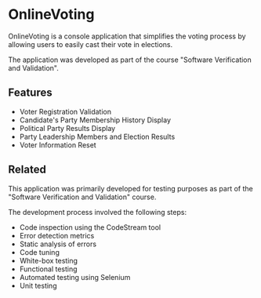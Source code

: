 
# OnlineVoting

OnlineVoting is a console application that simplifies the voting process by allowing users to easily cast their vote in elections.

The application was developed as part of the course "Software Verification and Validation".


## Features

- Voter Registration Validation
- Candidate's Party Membership History Display
- Political Party Results Display
- Party Leadership Members and Election Results
- Voter Information Reset

## Related

This application was primarily developed for testing purposes as part of the "Software Verification and Validation" course. 

The development process involved the following steps:

- Code inspection using the CodeStream tool
- Error detection metrics
- Static analysis of errors
- Code tuning
- White-box testing
- Functional testing
- Automated testing using Selenium
- Unit testing


